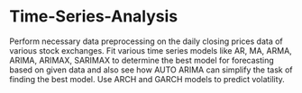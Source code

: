 # Time-Series-Analysis
Perform necessary data preprocessing on the daily closing prices data of various stock exchanges.
Fit various time series models like AR, MA, ARMA, ARIMA, ARIMAX, SARIMAX to determine the best model for forecasting based on given data and also see how AUTO ARIMA can simplify the task of finding the best model.
Use ARCH and GARCH models to predict volatility.

